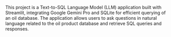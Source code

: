 

This project is a Text-to-SQL Language Model (LLM) application built with Streamlit, integrating Google Gemini Pro and SQLite for efficient querying of an oil database. The application allows users to ask questions in natural language related to the oil product database and retrieve SQL queries and responses.
